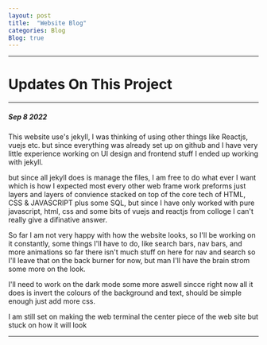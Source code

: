 ```yaml
---
layout: post
title:  "Website Blog"
categories: Blog
Blog: true
---
```


---
# Updates On This Project 
---
##### Sep 8 2022

This website use's jekyll, I was thinking of using other things like Reactjs, vuejs etc. but since everything was already set up on github and I have very little experience working on UI design and frontend stuff I ended up working with jekyll.

but since all jekyll does is manage the files, I am free to do what ever I want which is how I expected most every other web frame work preforms just layers and layers of convience stacked on top of the core tech of HTML, CSS & JAVASCRIPT plus some SQL, but since I have only worked with pure javascript, html, css and some bits of vuejs and reactjs from colloge I can't really give a difinative answer.

So far I am not very happy with how the website looks, so I'll be working on it constantly, some things I'll have to do, like search bars, nav bars, and more animations so far there isn't much stuff on here for nav and search so I'll leave that on the back burner for now, but man I'll have the brain strom some more on the look.

I'll need to work on the dark mode some more aswell sincce right now all it does is invert the colours of the background and text, should be simple enough just add more css.

I am still set on making the web terminal the center piece of the web site but stuck on how it will look




---